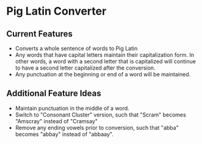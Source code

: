 # Pig Latin Converter

## Current Features
* Converts a whole sentence of words to Pig Latin
* Any words that have capital letters maintain their capitalization form.  In other words, a word with a second letter that is capitalized will continue to have a second letter capitalized after the conversion.
* Any punctuation at the beginning or end of a word will be maintained.

## Additional Feature Ideas
* Maintain punctuation in the middle of a word.
* Switch to "Consonant Cluster" version, such that "Scram" becomes "Amscray" instead of "Cramsay"
* Remove any ending vowels prior to conversion, such that "abba" becomes "abbay" instead of "abbaay".
